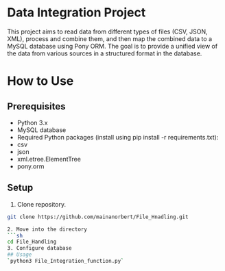 # Data Integration Project
This project aims to read data from different types of files (CSV, JSON, XML), process and combine them, and then map the combined data to a MySQL database using Pony ORM.
The goal is to provide a unified view of the data from various sources in a structured format in the database.
# How to Use
## Prerequisites
- Python 3.x
- MySQL database
- Required Python packages (install using pip install -r requirements.txt):
- csv
- json
- xml.etree.ElementTree
- pony.orm
## Setup
1. Clone repository.

```sh
git clone https://github.com/mainanorbert/File_Hnadling.git

2. Move into the directory
```sh
cd File_Handling
3. Configure database
## Usage
`python3 File_Integration_function.py`


